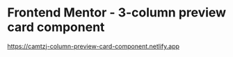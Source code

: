 # Frontend Mentor - 3-column preview card component

https://camtzj-column-preview-card-component.netlify.app
